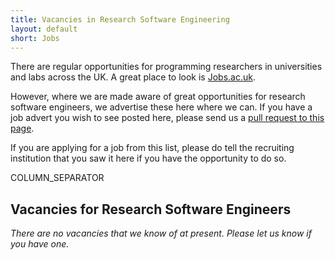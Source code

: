 ```yaml
---
title: Vacancies in Research Software Engineering
layout: default
short: Jobs
---
```


There are regular opportunities for programming researchers in universities and labs across the UK.
A great place to look is [Jobs.ac.uk](http://www.jobs.ac.uk/).

However, where we are made aware of great opportunities for research software engineers, we advertise these here where we can. If you have a job advert you wish to see posted here, please send us a [pull request to this page](https://github.com/UKRSE/UKRSE.github.io/blob/master/jobs.md).

If you are applying for a job from this list, please do tell the recruiting institution that you saw it here if you have the opportunity to do so.

COLUMN_SEPARATOR

Vacancies for Research Software Engineers
-----------------------

*There are no vacancies that we know of at present. Please let us know if you have one.*

<!---
Job listing format. Earlier closing dates first.

* [<Job Title>](<link>), <institution>, <location>, <country> - closes <day> <month> <year>
-->
